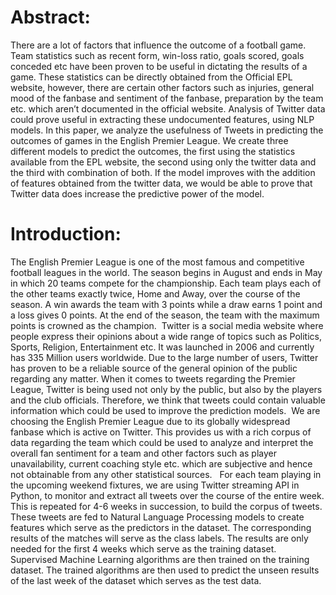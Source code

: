Abstract:
=========
There are a lot of factors that influence the outcome of a football game. Team statistics such as recent form, win-loss ratio, goals scored, goals conceded etc have been proven to be useful in dictating the results of a game. These statistics can be directly obtained from the Official EPL website, however, there are certain other factors such as injuries, general mood of the fanbase and sentiment of the fanbase, preparation by the team etc. which aren’t documented in the official website. Analysis of Twitter data could prove useful in extracting these undocumented features, using NLP models. In this paper, we analyze the usefulness of Tweets in predicting the outcomes of games in the English Premier League. We create three different models to predict the outcomes, the first using the statistics available from the EPL website, the second using only the twitter data and the third with combination of both. If the model improves with the addition of features obtained from the twitter data, we would be able to prove that Twitter data does increase the predictive power of the model. 

Introduction:
=============
The English Premier League is one of the most famous and competitive football leagues in the world. The season begins in August and ends in May in which 20 teams compete for the championship. Each team plays each of the other teams exactly twice, Home and Away, over the course of the season. A win awards the team with 3 points while a draw earns 1 point and a loss gives 0 points. At the end of the season, the team with the maximum points is crowned as the champion. 
Twitter is a social media website where people express their opinions about a wide range of topics such as Politics, Sports, Religion, Entertainment etc. It was launched in 2006 and currently has 335 Million users worldwide. Due to the large number of users, Twitter has proven to be a reliable source of the general opinion of the public regarding any matter. When it comes to tweets regarding the Premier League, Twitter is being used not only by the public, but also by the players and the club officials. Therefore, we think that tweets could contain valuable information which could be used to improve the prediction models. 
We are choosing the English Premier League due to its globally widespread fanbase which is active on Twitter. This provides us with a rich corpus of data regarding the team which could be used to analyze and interpret the overall fan sentiment for a team and other factors such as player unavailability, current coaching style etc. which are subjective and hence not obtainable from any other statistical sources.  
For each team playing in the upcoming weekend fixtures, we are using Twitter streaming API in Python, to monitor and extract all tweets over the course of the entire week. This is repeated for 4-6 weeks in succession, to build the corpus of tweets. These tweets are fed to Natural Language Processing models to create features which serve as the predictors in the dataset. The corresponding results of the matches will serve as the class labels. The results are only needed for the first 4 weeks which serve as the training dataset. Supervised Machine Learning algorithms are then trained on the training dataset. The trained algorithms are then used to predict the unseen results of the last week of the dataset which serves as the test data.
